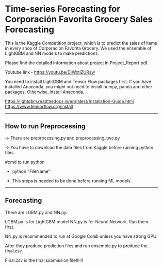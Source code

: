 # Time-series Forecasting for Corporación Favorita Grocery Sales Forecasting

This is the Kaggle Competition project, which is to predict the sales of items in every shop of Corporación Favorita Grocery.
We used the ensemble of LightGBM and NN models to make predictions.

Please find the detailed information about project in Project_Report.pdf.

Youtube link - https://youtu.be/DiWotiZURsw


You need to install LightGBM and Tensor Flow packages first. If you have installed Anaconda, you might not need to install numpy, panda and other packages. Otherwise, install Anaconda.

https://lightgbm.readthedocs.io/en/latest/Installation-Guide.html
https://www.tensorflow.org/install

--------------------------------
How to run Preprocessing
--------------------------------

-> There are preprocessing.py and preprocessing_two.py

-> You have to download the data files from Kaggle before running python files.

#cmd to run python

- python "FileName"

- This steps is needed to be done before running ML models.

--------------------------
Forecasting
--------------------------

There are LGBM.py and NN.py. 

LGBM.py is for LightGBM model NN.py is for Neural Network. Run them first. 

NN.py is recommended to run at Google Colab unless you have strong GPU.

After they produce prediction files and run ensemble.py to produce the final.csv.

Final.csv is the final submission file!!!!!!
